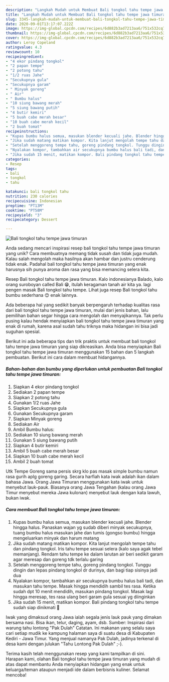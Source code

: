 ```yaml
---
description: "Langkah Mudah untuk Membuat Bali tongkol tahu tempe jawa timuran Anti Gagal"
title: "Langkah Mudah untuk Membuat Bali tongkol tahu tempe jawa timuran Anti Gagal"
slug: 3345-langkah-mudah-untuk-membuat-bali-tongkol-tahu-tempe-jawa-timuran-anti-gagal
date: 2020-09-01T13:17:07.222Z
image: https://img-global.cpcdn.com/recipes/6d882b3ad7213aa6/751x532cq70/bali-tongkol-tahu-tempe-jawa-timuran-foto-resep-utama.jpg
thumbnail: https://img-global.cpcdn.com/recipes/6d882b3ad7213aa6/751x532cq70/bali-tongkol-tahu-tempe-jawa-timuran-foto-resep-utama.jpg
cover: https://img-global.cpcdn.com/recipes/6d882b3ad7213aa6/751x532cq70/bali-tongkol-tahu-tempe-jawa-timuran-foto-resep-utama.jpg
author: Leroy Copeland
ratingvalue: 4.3
reviewcount: 10
recipeingredient:
- "4 ekor pindang tongkol"
- "2 papan tempe"
- "2 potong tahu"
- "1/2 ruas Jahe"
- "Secukupnya gula"
- "Secukupnya garam"
- " Minyak goreng"
- " Air"
- " Bumbu halus"
- "10 siung bawang merah"
- "5 siung bawang putih"
- "4 butir kemiri"
- "5 buah cabe merah besar"
- "10 buah cabe merah kecil"
- "2 buah tomat"
recipeinstructions:
- "Kupas bumbu halus semua, masukan blender kecuali jahe. Blender hingga halus. Panaskan wajan yg sudab diberi minyak secukupnya, tuang bumbu halus masukan jahe dan tumis (gongso bumbu) hingga mengeluarkan minyak dan harum matang"
- "Jika sudah matang matikan kompor. Kita lanjut mengolah tempe tahu dan pindang tongkol. Iris tahu tempe sesuai selera (kalo saya agak tebel memanjang). Rendam tahu tempe ke dalam larutan air beri sedikit garam agar meresap dan goreng tdk terlalu garing"
- "Setelah menggoreng tempe tahu, goreng pindang tongkol. Tunggu dingin dan lepas pindang tongkol dr durinya, dan bagi tiap sisinya jadi dua"
- "Nyalakan kompor, tambahkan air secukupnya bumbu halus bali tadi, dan masukan tahu tempe. Masak hingga mendidih sambil tes rasa. Ketika sudah dpt 10 menit mendidih, masukan pindang tongkol. Masak lagi hingga meresap, tes rasa ulang beri garam gula sesuai yg diinginkan"
- "Jika sudah 15 menit, matikan kompor. Bali pindang tongkol tahu tempe sudah siap dinikmati 🥰"
categories:
- Resep
tags:
- bali
- tongkol
- tahu

katakunci: bali tongkol tahu 
nutrition: 230 calories
recipecuisine: Indonesian
preptime: "PT13M"
cooktime: "PT58M"
recipeyield: "3"
recipecategory: Dessert

---
```



![Bali tongkol tahu tempe jawa timuran](https://img-global.cpcdn.com/recipes/6d882b3ad7213aa6/751x532cq70/bali-tongkol-tahu-tempe-jawa-timuran-foto-resep-utama.jpg)

Anda sedang mencari inspirasi resep bali tongkol tahu tempe jawa timuran yang unik? Cara membuatnya memang tidak susah dan tidak juga mudah. Kalau salah mengolah maka hasilnya akan hambar dan justru cenderung tidak enak. Padahal bali tongkol tahu tempe jawa timuran yang enak harusnya sih punya aroma dan rasa yang bisa memancing selera kita.

Resep Bali tongkol tahu tempe jawa timuran. Kalo indonesianya Balado, kalo orang suroboyan called Bali 😁, itulah keragaman tanah air kita ya. lagi pengen masak Bali tongkol tahu tempe. Lihat juga resep Bali tongkol tahu bumbu sederhana 😊 enak lainnya.

Ada beberapa hal yang sedikit banyak berpengaruh terhadap kualitas rasa dari bali tongkol tahu tempe jawa timuran, mulai dari jenis bahan, lalu pemilihan bahan segar hingga cara mengolah dan menyajikannya. Tak perlu pusing kalau hendak menyiapkan bali tongkol tahu tempe jawa timuran yang enak di rumah, karena asal sudah tahu triknya maka hidangan ini bisa jadi suguhan spesial.


Berikut ini ada beberapa tips dan trik praktis untuk membuat bali tongkol tahu tempe jawa timuran yang siap dikreasikan. Anda bisa menyiapkan Bali tongkol tahu tempe jawa timuran menggunakan 15 bahan dan 5 langkah pembuatan. Berikut ini cara dalam membuat hidangannya.

<!--inarticleads1-->

##### Bahan-bahan dan bumbu yang diperlukan untuk pembuatan Bali tongkol tahu tempe jawa timuran:

1. Siapkan 4 ekor pindang tongkol
1. Sediakan 2 papan tempe
1. Siapkan 2 potong tahu
1. Gunakan 1/2 ruas Jahe
1. Siapkan Secukupnya gula
1. Gunakan Secukupnya garam
1. Siapkan  Minyak goreng
1. Sediakan  Air
1. Ambil  Bumbu halus:
1. Sediakan 10 siung bawang merah
1. Gunakan 5 siung bawang putih
1. Siapkan 4 butir kemiri
1. Ambil 5 buah cabe merah besar
1. Siapkan 10 buah cabe merah kecil
1. Ambil 2 buah tomat


Utk Tempe Goreng sama persis skrg klo pas masak simple bumbu namun rasa gurih aplg goreng garing. Secara harfiah kata iwak adalah ikan dalam bahasa Jawa. Orang Jawa Timuran menggunakan kata iwak untuk menyebut lauk-pauk. Biasanya orang Jawa Tengahan (kalau orang Jawa Timur menyebut mereka Jawa kulonan) menyebut lauk dengan kata lawuh, bukan iwak. 

<!--inarticleads2-->

##### Cara membuat Bali tongkol tahu tempe jawa timuran:

1. Kupas bumbu halus semua, masukan blender kecuali jahe. Blender hingga halus. Panaskan wajan yg sudab diberi minyak secukupnya, tuang bumbu halus masukan jahe dan tumis (gongso bumbu) hingga mengeluarkan minyak dan harum matang
1. Jika sudah matang matikan kompor. Kita lanjut mengolah tempe tahu dan pindang tongkol. Iris tahu tempe sesuai selera (kalo saya agak tebel memanjang). Rendam tahu tempe ke dalam larutan air beri sedikit garam agar meresap dan goreng tdk terlalu garing
1. Setelah menggoreng tempe tahu, goreng pindang tongkol. Tunggu dingin dan lepas pindang tongkol dr durinya, dan bagi tiap sisinya jadi dua
1. Nyalakan kompor, tambahkan air secukupnya bumbu halus bali tadi, dan masukan tahu tempe. Masak hingga mendidih sambil tes rasa. Ketika sudah dpt 10 menit mendidih, masukan pindang tongkol. Masak lagi hingga meresap, tes rasa ulang beri garam gula sesuai yg diinginkan
1. Jika sudah 15 menit, matikan kompor. Bali pindang tongkol tahu tempe sudah siap dinikmati 🥰


Iwak yang dimaksud orang Jawa ialah segala jenis lauk pauk yang dimakan bersama nasi. Bisa ikan, telur, daging, ayam, dsb. Sumber: Inspirasi dari warung tahu lontong &#34;Pak Dulah&#34; Catatan. Ini makanan yang selalu saya cari setiap mudik ke kampung halaman saya di suatu desa di Kabupaten Kediri - Jawa Timur. Yang menjual namanya Pak Dulah, jadinya terkenal di desa kami dengan julukan &#34;Tahu Lontong Pak Dulah&#34; ;-). 

Terima kasih telah menggunakan resep yang kami tampilkan di sini. Harapan kami, olahan Bali tongkol tahu tempe jawa timuran yang mudah di atas dapat membantu Anda menyiapkan hidangan yang enak untuk keluarga/teman ataupun menjadi ide dalam berbisnis kuliner. Selamat mencoba!
